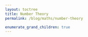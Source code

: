 ```yaml
---
layout: toctree
title: Number Theory
permalink: /blog/maths/number-theory

enumerate_grand_children: true
---
```

